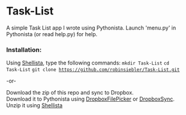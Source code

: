 Task-List
=========

A simple Task List app I wrote using Pythonista. Launch 'menu.py' in Pythonista (or read help.py) for help.

<h3>
<a name="user-content-installation" class="anchor" href="#installation" aria-hidden="true"><span class="octicon octicon-link"></span></a>Installation:</h3>

Using <a href="https://github.com/transistor1/shellista">Shellista</a>, type the following commands:
<code>mkdir Task-List</code>
<code>cd Task-List</code>
<code>git clone https://github.com/robinsiebler/Task-List.git</code>

-or-

Download the zip of this repo and sync to Dropbox.<br>
Download it to Pythonista using <a href="https://gist.github.com/omz/fb180c58c94526e2c40b">DropboxFilePicker</a> or <a href="https://gist.github.com/sidewinder42/8631794">DropboxSync</a>.<br>
Unzip it using <a href="https://github.com/transistor1/shellista">Shellista</a>
